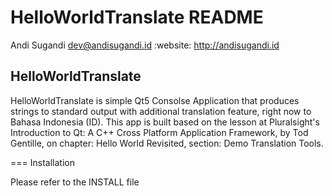 HelloWorldTranslate README
==========================
Andi Sugandi <dev@andisugandi.id>
:website: http://andisugandi.id

HelloWorldTranslate
-------------------

HelloWorldTranslate is simple Qt5 Consolse Application that produces strings to standard output with additional translation feature, right now to Bahasa Indonesia (ID).
This app is built based on the lesson at Pluralsight's Introduction to Qt: A C++ Cross Platform Application Framework, by Tod Gentille, on chapter: Hello World Revisited, section: Demo Translation Tools.

=== Installation

Please refer to the INSTALL file
